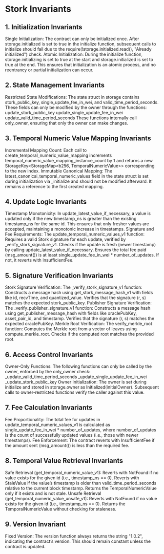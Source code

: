 # Stork Invariants

## 1. Initialization Invariants

Single Initialization: The contract can only be initialized once. After storage.initialized is set to true in the initialize function, subsequent calls to initialize should fail due to the require(!storage.initialized.read(), "Already initialized") check.
Atomic Initialization: During the initialize function, storage.initializing is set to true at the start and storage.initialized is set to true at the end. This ensures that initialization is an atomic process, and no reentrancy or partial initialization can occur.

## 2. State Management Invariants

Restricted State Modifications: The state struct in storage contains stork_public_key, single_update_fee_in_wei, and valid_time_period_seconds. These fields can only be modified by the owner through the functions:
update_stork_public_key
update_single_update_fee_in_wei
update_valid_time_period_seconds These functions internally call only_owner, ensuring that only the owner can make changes.

## 3. Temporal Numeric Value Mapping Invariants

Incremental Mapping Count: Each call to create_temporal_numeric_value_mapping increments temporal_numeric_value_mapping_instance_count by 1 and returns a new StorageKey<StorageMap<b256, TemporalNumericValue>> corresponding to the new index.
Immutable Canonical Mapping: The latest_canonical_temporal_numeric_values field in the state struct is set during initialization via _initialize and should not be modified afterward. It remains a reference to the first created mapping.

## 4. Update Logic Invariants

Timestamp Monotonicity: In update_latest_value_if_necessary, a value is updated only if the new timestamp_ns is greater than the existing timestamp_ns for the same id. This ensures that only fresher values are accepted, maintaining a monotonic increase in timestamps.
Signature and Fee Requirements: The update_temporal_numeric_values_v1 function:
Requires a valid Stork signature for each update, verified by _verify_stork_signature_v1.
Checks if the update is fresh (newer timestamp) by calling update_latest_value_if_necessary.
Ensures the total fee paid (msg_amount()) is at least single_update_fee_in_wei * number_of_updates. If not, it reverts with InsufficientFee.

## 5. Signature Verification Invariants

Stork Signature Verification: The _verify_stork_signature_v1 function:
Constructs a message hash using get_stork_message_hash_v1 with fields like id, recvTime, and quantized_value.
Verifies that the signature (r, s) matches the expected stork_public_key.
Publisher Signature Verification: The _verify_publisher_signature_v1 function:
Constructs a message hash using get_publisher_message_hash with fields like oraclePubKey, asset_pair_id, and timestamp.
Verifies that the signature (r, s) matches the expected oraclePubKey.
Merkle Root Verification: The verify_merkle_root function:
Computes the Merkle root from a vector of leaves using compute_merkle_root.
Checks if the computed root matches the provided root.

## 6. Access Control Invariants

Owner-Only Functions: The following functions can only be called by the owner, enforced by the only_owner check:
_update_valid_time_period_seconds
_update_single_update_fee_in_wei
_update_stork_public_key
Owner Initialization: The owner is set during initialize and stored in storage.owner as Initialized(initialOwner). Subsequent calls to owner-restricted functions verify the caller against this value.

## 7. Fee Calculation Invariants

Fee Proportionality: The total fee for updates in update_temporal_numeric_values_v1 is calculated as single_update_fee_in_wei * number_of_updates, where number_of_updates is the count of successfully updated values (i.e., those with newer timestamps).
Fee Enforcement: The contract reverts with InsufficientFee if the amount sent (msg_amount()) is less than the required fee.

## 8. Temporal Value Retrieval Invariants

Safe Retrieval (get_temporal_numeric_value_v1):
Reverts with NotFound if no value exists for the given id (i.e., timestamp_ns == 0).
Reverts with StaleValue if the value’s timestamp is older than valid_time_period_seconds relative to the current block timestamp.
Returns the TemporalNumericValue only if it exists and is not stale.
Unsafe Retrieval (get_temporal_numeric_value_unsafe_v1):
Reverts with NotFound if no value exists for the given id (i.e., timestamp_ns == 0).
Returns the TemporalNumericValue without checking for staleness.

## 9. Version Invariant

Fixed Version: The version function always returns the string "1.0.2", indicating the contract’s version. This should remain constant unless the contract is updated.